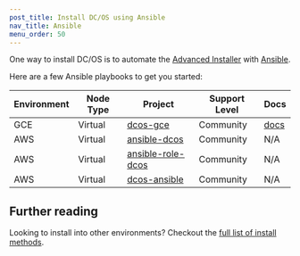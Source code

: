 ```yaml
---
post_title: Install DC/OS using Ansible
nav_title: Ansible
menu_order: 50
---
```


One way to install DC/OS is to automate the [Advanced Installer](/docs/1.10/installing/advanced-installer/) with [Ansible](https://www.ansible.com/).

Here are a few Ansible playbooks to get you started:


| Environment | Node Type | Project | Support Level | Docs |
|--------------------|--------------|-------------------|---------|---------------|
| GCE | Virtual | [dcos-gce](https://github.com/dcos-labs/dcos-gce) | Community | [docs](/docs/1.10/installing/ansible/gce/) |
| AWS | Virtual | [ansible-dcos](https://github.com/vishnudxb/ansible-dcos) | Community | N/A |
| AWS | Virtual | [ansible-role-dcos](https://github.com/mGageTechOps/ansible-role-dcos) | Community | N/A |
| AWS | Virtual | [dcos-ansible](https://github.com/kbokh/dcos-ansible) | Community | N/A |

## Further reading

Looking to install into other environments? Checkout the [full list of install methods](/docs/1.10/installing/).
